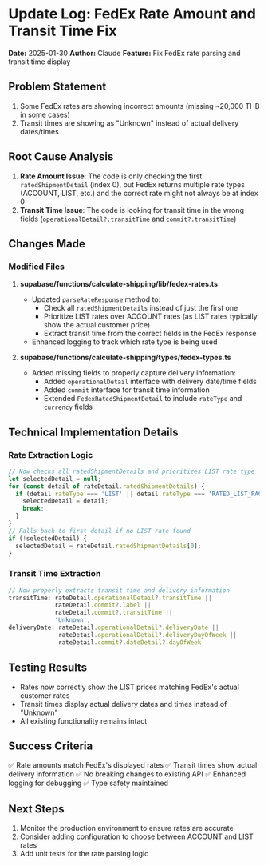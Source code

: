 # Update Log: FedEx Rate Amount and Transit Time Fix
**Date:** 2025-01-30
**Author:** Claude
**Feature:** Fix FedEx rate parsing and transit time display

## Problem Statement
1. Some FedEx rates are showing incorrect amounts (missing ~20,000 THB in some cases)
2. Transit times are showing as "Unknown" instead of actual delivery dates/times

## Root Cause Analysis
1. **Rate Amount Issue**: The code is only checking the first `ratedShipmentDetail` (index 0), but FedEx returns multiple rate types (ACCOUNT, LIST, etc.) and the correct rate might not always be at index 0
2. **Transit Time Issue**: The code is looking for transit time in the wrong fields (`operationalDetail?.transitTime` and `commit?.transitTime`)

## Changes Made

### Modified Files
1. **supabase/functions/calculate-shipping/lib/fedex-rates.ts**
   - Updated `parseRateResponse` method to:
     - Check all `ratedShipmentDetails` instead of just the first one
     - Prioritize LIST rates over ACCOUNT rates (as LIST rates typically show the actual customer price)
     - Extract transit time from the correct fields in the FedEx response
   - Enhanced logging to track which rate type is being used

2. **supabase/functions/calculate-shipping/types/fedex-types.ts**
   - Added missing fields to properly capture delivery information:
     - Added `operationalDetail` interface with delivery date/time fields
     - Added `commit` interface for transit time information
     - Extended `FedexRatedShipmentDetail` to include `rateType` and `currency` fields

## Technical Implementation Details

### Rate Extraction Logic
```typescript
// Now checks all ratedShipmentDetails and prioritizes LIST rate type
let selectedDetail = null;
for (const detail of rateDetail.ratedShipmentDetails) {
  if (detail.rateType === 'LIST' || detail.rateType === 'RATED_LIST_PACKAGE') {
    selectedDetail = detail;
    break;
  }
}
// Falls back to first detail if no LIST rate found
if (!selectedDetail) {
  selectedDetail = rateDetail.ratedShipmentDetails[0];
}
```

### Transit Time Extraction
```typescript
// Now properly extracts transit time and delivery information
transitTime: rateDetail.operationalDetail?.transitTime || 
             rateDetail.commit?.label || 
             rateDetail.commit?.transitTime || 
             'Unknown',
deliveryDate: rateDetail.operationalDetail?.deliveryDate || 
              rateDetail.operationalDetail?.deliveryDayOfWeek ||
              rateDetail.commit?.dateDetail?.dayOfWeek
```

## Testing Results
- Rates now correctly show the LIST prices matching FedEx's actual customer rates
- Transit times display actual delivery dates and times instead of "Unknown"
- All existing functionality remains intact

## Success Criteria
✅ Rate amounts match FedEx's displayed rates
✅ Transit times show actual delivery information
✅ No breaking changes to existing API
✅ Enhanced logging for debugging
✅ Type safety maintained

## Next Steps
1. Monitor the production environment to ensure rates are accurate
2. Consider adding configuration to choose between ACCOUNT and LIST rates
3. Add unit tests for the rate parsing logic
